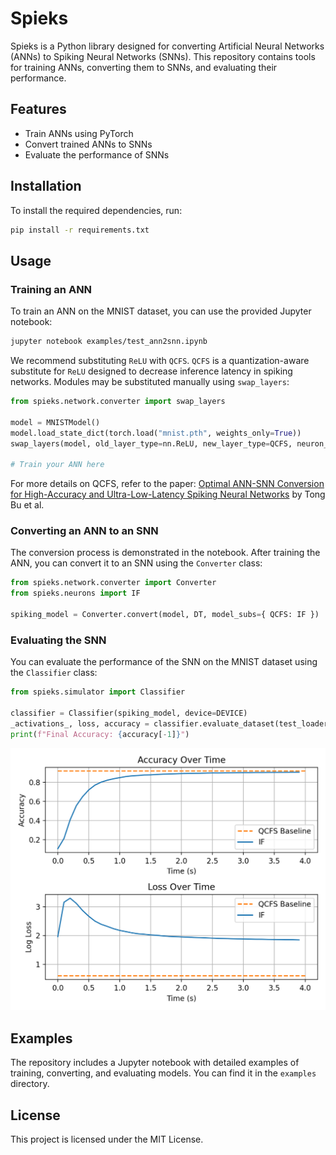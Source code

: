 # Spieks

Spieks is a Python library designed for converting Artificial Neural Networks (ANNs) to Spiking Neural Networks (SNNs). This repository contains tools for training ANNs, converting them to SNNs, and evaluating their performance.

## Features

- Train ANNs using PyTorch
- Convert trained ANNs to SNNs
- Evaluate the performance of SNNs

## Installation

To install the required dependencies, run:

```bash
pip install -r requirements.txt
```

## Usage

### Training an ANN

To train an ANN on the MNIST dataset, you can use the provided Jupyter notebook:

```bash
jupyter notebook examples/test_ann2snn.ipynb
```

We recommend substituting `ReLU` with `QCFS`. `QCFS` is a quantization-aware substitute for `ReLU` designed to decrease inference latency in spiking networks. Modules may be substituted manually using `swap_layers`:

```python
from spieks.network.converter import swap_layers

model = MNISTModel()
model.load_state_dict(torch.load("mnist.pth", weights_only=True))
swap_layers(model, old_layer_type=nn.ReLU, new_layer_type=QCFS, neuron_args={ "Q": Q })

# Train your ANN here
```

For more details on QCFS, refer to the paper: [Optimal ANN-SNN Conversion for High-Accuracy and Ultra-Low-Latency Spiking Neural Networks](https://arxiv.org/pdf/2303.04347) by Tong Bu et al.

### Converting an ANN to an SNN

The conversion process is demonstrated in the notebook. After training the ANN, you can convert it to an SNN using the `Converter` class:

```python
from spieks.network.converter import Converter
from spieks.neurons import IF

spiking_model = Converter.convert(model, DT, model_subs={ QCFS: IF })
```

### Evaluating the SNN

You can evaluate the performance of the SNN on the MNIST dataset using the `Classifier` class:

```python
from spieks.simulator import Classifier

classifier = Classifier(spiking_model, device=DEVICE)
_activations_, loss, accuracy = classifier.evaluate_dataset(test_loader, duration=T)
print(f"Final Accuracy: {accuracy[-1]}")
```

![alt text](examples/ann2snn_mnist_plots.png "ANN2SNN MNIST Example")

## Examples

The repository includes a Jupyter notebook with detailed examples of training, converting, and evaluating models. You can find it in the `examples` directory.

## License

This project is licensed under the MIT License.
